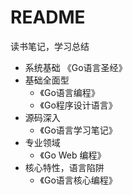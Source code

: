 # README

读书笔记，学习总结

- 系统基础
  《Go语言圣经》
- 基础全面型
  - 《Go语言编程》
  - 《Go程序设计语言》
- 源码深入
  - 《Go语言学习笔记》
- 专业领域
  - 《Go Web 编程》
- 核心特性，语言陷阱
  - 《Go语言核心编程》
